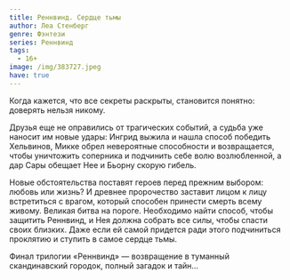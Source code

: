 ```yaml
---
title: Реннвинд. Сердце тьмы
author: Леа Стенберг
genre: Фэнтези
series: Реннвинд
tags:
  - 16+
image: /img/383727.jpeg
have: true
---
```

Когда кажется, что все секреты раскрыты, становится понятно: доверять нельзя никому.

Друзья еще не оправились от трагических событий, а судьба уже наносит им новые удары: Ингрид выжила и нашла способ победить Хельвинов, Микке обрел невероятные способности и возвращается, чтобы уничтожить соперника и подчинить себе волю возлюбленной, а дар Сары обещает Нее и Бьорну скорую гибель.

Новые обстоятельства поставят героев перед прежним выбором: любовь или жизнь? И древнее пророчество заставит лицом к лицу встретиться с врагом, который способен принести смерть всему живому. Великая битва на пороге. Необходимо найти способ, чтобы защитить Реннвинд, и Нея должна собрать все силы, чтобы спасти своих близких. Даже если ей самой придется ради этого подчиниться проклятию и ступить в самое сердце тьмы.

Финал трилогии «Реннвинд» — возвращение в туманный скандинавский городок, полный загадок и тайн…